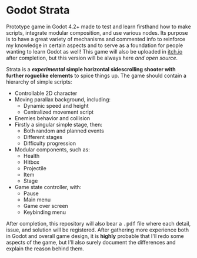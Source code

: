 # Godot Strata

Prototype game in Godot 4.2+ made to test and learn firsthand how to make scripts, integrate modular composition, and use various nodes. Its purpose is to have a great variety of mechanisms and commented info to reinforce my knowledge in certain aspects and to serve as a foundation for people wanting to learn Godot as well! This game will also be uploaded in [itch.io](itch.io) after completion, but this version will be always here *and open source*.

Strata is a __*experimental* simple horizontal sidescrolling shooter with further roguelike elements__ to spice things up. The game should contain a hierarchy of simple scripts:

* Controllable 2D character
* Moving parallax background, including:
    * Dynamic speed and height
    * Centralized movement script
* Enemies behavior and collision
* Firstly a singular simple stage, then:
    * Both random and planned events
    * Different stages
    * Difficulty progression
* Modular components, such as:
    * Health
    * Hitbox
    * Projectile
    * Item
    * Stage
* Game state controller, with:
    * Pause 
    * Main menu
    * Game over screen
    * Keybinding menu

After completion, this repository will also bear a <kbd>.pdf</kbd> file where each detail, issue, and solution will be registered. After gathering more experience both in Godot and overall game design, it is **highly** probable that I'll redo some aspects of the game, but I'll also surely document the differences and explain the reason behind them.